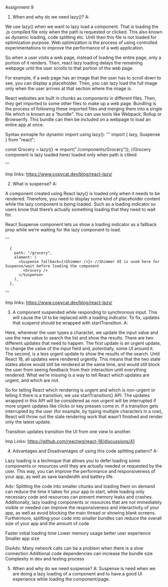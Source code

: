 Assignment 9

1. When and why do we need lazy()?
   A:

We use lazy() when we want to lazy load a component. That is loading the .js compiled file only when the path is requested or clicked. This also known as dynamic loading, code splitting etc. Until then this file is not loaded for optimization purpose. Web optimization is the process of using controlled experimentations to improve the performance of a web application.

So when a user visits a web page, instead of loading the entire page, only a portion of it renders. Then, react lazy loading delays the remaining webpage until the user scrolls to that portion of the web page.

For example, if a web page has an image that the user has to scroll down to see, you can display a placeholder. Then, you can lazy load the full image only when the user arrives at that section where the image is.

React websites are built in chunks as components in different files. Then, they get imported to some other files to make up a web page. Bundling is the process of following these imported files and merging them into a single file which is known as a “bundle”. You can use tools like Webpack, Rollup or Browserify. This bundle can then be included on a webpage to load an entire app at once.

Syntax exmaple for dynamic import using lazy():
'''
import { lazy, Suspense } from "react";

const Grocery = lazy(() => import("./components/Grocery")); //Grocery component is lazy loaded here/ loaded only when path is cliked

'''

Imp links: https://www.copycat.dev/blog/react-lazy/

2. What is suspense?
   A:

A component created using React lazy() is loaded only when it needs to be rendered. Therefore, you need to display some kind of placeholder content while the lazy component is being loaded . Such as a loading indicator so users know that there’s actually something loading that they need to wait for.

React Suspense component lets us show a loading indicator as a fallback prop while we’re waiting for the lazy component to load.

'''

      {
        path: "/grocery",
        element: (
          <Suspense fallback={<Shimmer />}> //Shimmer UI is used here for Suspense/wait before loading the component
            <Grocery />
          </Suspense>
        ),
      },

'''

Imp links: https://www.copycat.dev/blog/react-lazy/

3. A component suspended while responding to synchronous input. This will cause the UI to be replaced with a loading indicator. To fix, updates that suspend should be wrapped with startTransition.
   A:

Here, whenever the user types a character, we update the input value and use the new value to search the list and show the results. There are two different updates that need to happen. The first update is an urgent update, to change the value of the input field and, potentially, some UI around it. The second, is a less urgent update to show the results of the search.
Until React 18, all updates were rendered urgently. This means that the two state states above would still be rendered at the same time, and would still block the user from seeing feedback from their interaction until everything rendered. What we’re missing is a way to tell React which updates are urgent, and which are not.

So for telling React which rendering is urgent and which is non-urgent or telling it there is a transition, we use startTransition() API. The updates wrapped in this API will be considered as non urgent will be interrupted if more urgent updates like clicks or key presses come in. If a transition gets interrupted by the user (for example, by typing multiple characters in a row), React will throw out the stale rendering work that wasn’t finished and render only the latest update.

Transition updates transition the UI from one view to another.

Imp Links: https://github.com/reactwg/react-18/discussions/41

4. Advantages and Disadvantages of using this code splitting pattern?
   A:

Lazy loading is a technique that allows you to defer loading some components or resources until they are actually needed or requested by the user. This way, you can improve the performance and responsiveness of your app, as well as save bandwidth and battery life.

Adv:
Splitting the code into smaller chunks and loading them on demand can reduce the time it takes for your app to start, while loading only necessary code and resources can prevent memory leaks and crashes. Additionally, lazy loading components or resources that are not immediately visible or needed can improve the responsiveness and interactivity of your app, as well as avoid blocking the main thread or showing blank screens. Furthermore, splitting your code into smaller bundles can reduce the overall size of your app and the amount of code

Faster initial loading time
Lower memory usage
better user experience
Smaller app size

DisAdv:
Many network calls can be a problem when there is a slow connection
Additional code dependencies can increase the bundle size
Complexity in dev and testing process

5. When and why do we need suspense?
   A:
   Suspense is need when we are doing a lazy loading of a component and to have a good UI experience while loading the component/page.

